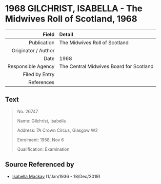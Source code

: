 ﻿---
layout: page
permalink: /sources/s36104538
---

# 1968 GILCHRIST, ISABELLA - The Midwives Roll of Scotland, 1968

Field | Detail
---:|:---
Publication | The Midwives Roll of Scotland
Originator / Author | 
Date | 1968
Responsible Agency | The Central Midwives Board for Scotland
Filed by Entry | 
References | 

## Text

> No. 26747
>
> Name: Gilchrist, Isabella
>
> Address: 7A Crown Circus, Glasgow W2
>
> Enrolment: 1958, Nov 6
>
> Qualification: Examination
>

## Source Referenced by

* [Isabella Mackay](../people/@25303611@-isabella-mackay-b1936-1-1-d2019-12-18.md) (1/Jan/1936 - 18/Dec/2019)
